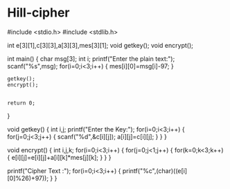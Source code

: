 # Hill-cipher
#include <stdio.h>
#include <stdlib.h>

int e[3][1],c[3][3],a[3][3],mes[3][1];
void getkey();
void encrypt();

int main()
{
    char msg[3];
    int i;
    printf("Enter the plain text:");
    scanf("%s",msg);
    for(i=0;i<3;i++)
    {
        mes[i][0]=msg[i]-97;
    }

    getkey();
    encrypt();


    return 0;
}

void getkey()
{
    int i,j;
    printf("Enter the Key:");
    for(i=0;i<3;i++)
    {
    for(j=0;j<3;j++)
    {
        scanf("%d",&c[i][j]);
        a[i][j]=c[i][j];
    }
    }
}

void encrypt()
{
    int i,j,k;
    for(i=0;i<3;i++)
    {
        for(j=0;j<1;j++)
        {
            for(k=0;k<3;k++)
            {
                e[i][j]=e[i][j]+a[i][k]*mes[j][k];            }
        }
    }

printf("Cipher Text :");
for(i=0;i<3;i++)
{
    printf("%c",(char)((e[i][0]%26)+97));
}
}
